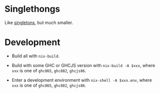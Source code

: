 # Singlethongs

Like [singletons](https://hackage.haskell.org/package/singletons), but much
smaller.

# Development

* Build all with `nix-build`.

* Build with some GHC or GHCJS version with `nix-build -A $xxx`, where `xxx` is
  one of `ghc865`, `ghc882`, `ghcjs86`.

* Enter a development environment with `nix-shell -A $xxx.env`, where `xxx` is
  one of `ghc865`, `ghc882`, `ghcjs86`.
